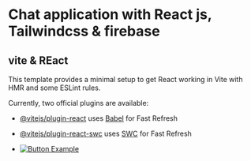 # Chat application with React js, Tailwindcss & firebase #


[Button Example]: https://secure.webtoolhub.com/static/resources/icons/set9/84a9df901224.png
## vite & REact
This template provides a minimal setup to get React working in Vite with HMR and some ESLint rules.

Currently, two official plugins are available:

- [@vitejs/plugin-react](https://github.com/vitejs/vite-plugin-react/blob/main/packages/plugin-react/README.md) uses [Babel](https://babeljs.io/) for Fast Refresh
- [@vitejs/plugin-react-swc](https://github.com/vitejs/vite-plugin-react-swc) uses [SWC](https://swc.rs/) for Fast Refresh

- [![Button Example]](https://chat-app-r6ji.onrender.com/)


